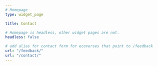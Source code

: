 ```yaml
---
# Homepage
type: widget_page

title: Contact

# Homepage is headless, other widget pages are not.
headless: false

# add alias for contact form for ecoverses that point to /feedback 
url: "/feedback/"
url: "/contact/"
---
```


